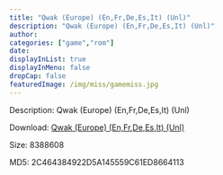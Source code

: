 ```yaml
---
title: "Qwak (Europe) (En,Fr,De,Es,It) (Unl)"
description: "Qwak (Europe) (En,Fr,De,Es,It) (Unl)"
author: 
categories: ["game","rom"]
date: 
displayInList: true
displayInMenu: false
dropCap: false
featuredImage: /img/miss/gamemiss.jpg
---
```


Description: Qwak (Europe) (En,Fr,De,Es,It) (Unl)

Download: <a style="text-decoration:underline;" href="https://mega.nz/#!SHB0wKhR!vndvYkc2txKIdUo6prtrt-7gBUHhmvwhl9ua7SG1GLA" target = "_blank" rel = "nofollow" > Qwak (Europe) (En,Fr,De,Es,It) (Unl)</a>

Size: 8388608

MD5: 2C464384922D5A145559C61ED8664113

